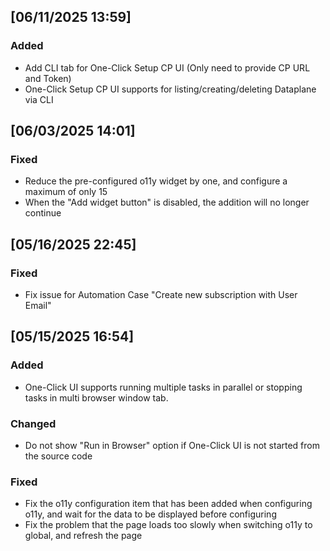 ## [06/11/2025 13:59]
### Added
- Add CLI tab for One-Click Setup CP UI (Only need to provide CP URL and Token)
- One-Click Setup CP UI supports for listing/creating/deleting Dataplane via CLI

## [06/03/2025 14:01]

### Fixed
- Reduce the pre-configured o11y widget by one, and configure a maximum of only 15
- When the "Add widget button" is disabled, the addition will no longer continue

## [05/16/2025 22:45]

### Fixed
- Fix issue for Automation Case "Create new subscription with User Email"


## [05/15/2025 16:54]

### Added
- One-Click UI supports running multiple tasks in parallel or stopping tasks in multi browser window tab.

### Changed
- Do not show "Run in Browser" option if One-Click UI is not started from the source code

### Fixed
- Fix the o11y configuration item that has been added when configuring o11y, and wait for the data to be displayed before configuring
- Fix the problem that the page loads too slowly when switching o11y to global, and refresh the page
